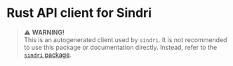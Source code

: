 # Rust API client for Sindri

> ⚠️ **WARNING!**<br>
> This is an autogenerated client used by `sindri`.
> It is not recommended to use this package or documentation directly.
> Instead, refer to the [`sindri` package](https://crates.io/crates/sindri).
